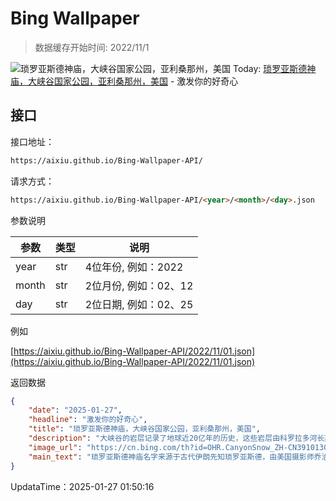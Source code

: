 # Bing Wallpaper

> 数据缓存开始时间: 2022/11/1

![琐罗亚斯德神庙，大峡谷国家公园，亚利桑那州，美国](https://cn.bing.com/th?id=OHR.CanyonSnow_ZH-CN3910130781_1920x1080.webp)
Today: [琐罗亚斯德神庙，大峡谷国家公园，亚利桑那州，美国](https://cn.bing.com/th?id=OHR.CanyonSnow_ZH-CN3910130781_1920x1080.webp) - 激发你的好奇心

## 接口

接口地址：

```html
https://aixiu.github.io/Bing-Wallpaper-API/
```

请求方式：

```html
https://aixiu.github.io/Bing-Wallpaper-API/<year>/<month>/<day>.json
```

参数说明

| 参数 | 类型 | 说明 |
| - | - | - |
| year | str | 4位年份, 例如：2022 |
| month | str | 2位月份, 例如：02、12 |
| day | str | 2位日期, 例如：02、25 |

例如

[https://aixiu.github.io/Bing-Wallpaper-API/2022/11/01.json](https://aixiu.github.io/Bing-Wallpaper-API/2022/11/01.json)

返回数据

```json
{
    "date": "2025-01-27",
    "headline": "激发你的好奇心",
    "title": "琐罗亚斯德神庙，大峡谷国家公园，亚利桑那州，美国",
    "description": "大峡谷的岩层记录了地球近20亿年的历史，这些岩层由科罗拉多河长期侵蚀形成。尽管地质学家对大峡谷的形成过程仍存在一些争议，但最新研究表明，科罗拉多河大约在500万到600万年前开始在这一地区开凿出河道。从那时起，这条河流不断加深和拓宽峡谷，最终塑造出如今壮观的地质奇观。",
    "image_url": "https://cn.bing.com/th?id=OHR.CanyonSnow_ZH-CN3910130781_1920x1080.webp",
    "main_text": "琐罗亚斯德神庙名字来源于古代伊朗先知琐罗亚斯德，由美国摄影师乔治·沃顿·詹姆斯和地质学家克拉伦斯·达顿共同命名。"
}
```

UpdataTime：2025-01-27 01:50:16
